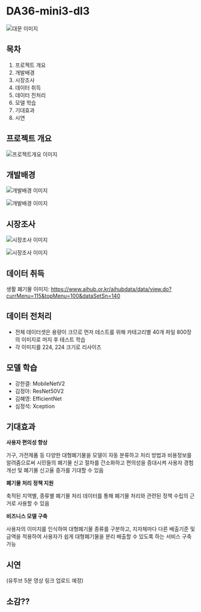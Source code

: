 # DA36-mini3-dl3

![대문 이미지](../../mini3/readme_img/Trashify.png)

## 목차
1. 프로젝트 개요
2. 개발배경
3. 시장조사
4. 데이터 취득
5. 데이터 전처리
6. 모델 학습
7. 기대효과
8. 시연 

## 프로젝트 개요

![프로젝트개요 이미지](../../mini3/readme_img/project_overview.png)

## 개발배경

![개발배경 이미지](../../mini3/readme_img/background1.png)

![개발배경 이미지](../../mini3/readme_img/background2.png)

## 시장조사

![시장조사 이미지](../../mini3/readme_img/market_research1.png)

![시장조사 이미지](../../mini3/readme_img/market_research2.png)


## 데이터 취득

생활 폐기물 이미지:
https://www.aihub.or.kr/aihubdata/data/view.do?currMenu=115&topMenu=100&dataSetSn=140

## 데이터 전처리

- 전체 데이터셋은 용량이 크므로 먼저 테스트를 위해 카테고리별 40개 파일 800장의 이미지로 머지 후 테스트 학습
- 각 이미지를 224, 224 크기로 리사이즈

## 모델 학습

- 강한결: MobileNetV2
- 김정아: ResNet50V2
- 김혜영: EfficientNet
- 심정석: Xception

## 기대효과

**사용자 편의성 향상**

가구, 가전제품 등 다양한 대형폐기물을 모델이 자동 분류하고 처리 방법과 비용정보를 알려줌으로써 시민들의 폐기물 신고 절차를 간소화하고 편의성을 증대시켜 사용자 경험 개선 및 폐기물 신고율 증가를 기대할 수 있음

**폐기물 처리 정책 지원**

축적된 지역별, 종류별 폐기물 처리 데이터를 통해 폐기물 처리와 관련된 정책 수립의 근거로 사용할 수 있음

**비즈니스 모델 구축**

사용자의 이미지를 인식하여 대형폐기물 종류를 구분하고, 지자체마다 다른 배출기준 및 금액을 적용하여 사용자가 쉽게 대형폐기물을 분리 배출할 수 있도록 하는 서비스 구축 가능

## 시연 

(유투브 5분 영상 링크 업로드 예정)


## 소감?? 